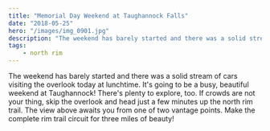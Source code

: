 ```yaml
---
title: "Memorial Day Weekend at Taughannock Falls"
date: "2018-05-25"
hero: "/images/img_0901.jpg"
description: "The weekend has barely started and there was a solid stream of cars visiting the overlook today at lunchtime. It's going to be a busy, beautiful weekend at Taughannock!"
tags:
    - north rim
---
```

The weekend has barely started and there was a solid stream of cars visiting the overlook today at lunchtime. It's going to be a busy, beautiful weekend at Taughannock! There's plenty to explore, too. If crowds are not your thing, skip the overlook and head just a few minutes up the north rim trail. The view above awaits you from one of two vantage points. Make the complete rim trail circuit for three miles of beauty!
